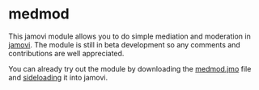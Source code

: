 # medmod

This jamovi module allows you to do simple mediation and moderation in [jamovi](https://www.jamovi.org). The module is still in beta development so any comments and contributions are well appreciated.

You can already try out the module by downloading the [medmod.jmo](https://github.com/raviselker/medmod/raw/master/medmod.jmo) file and [sideloading](http://imgur.com/a/mFv7t) it into jamovi.
